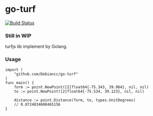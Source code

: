 # go-turf
[![Build Status](https://travis-ci.com/Debiancc/go-turf.svg?branch=master)](https://travis-ci.com/Debiancc/go-turf)
### Still in WIP

turfjs lib implement by Golang.

### Usage

```golang
import (
	"github.com/Debiancc/go-turf"
)
func main() {
    form := point.NewPoint([2]float64{-75.343, 39.984}, nil, nil)
    to := point.NewPoint([2]float64{-75.534, 39.123}, nil, nil)

    distance := point.Distance(form, to, types.UnitDegrees)
    // 0.8724834600465156
}
```
